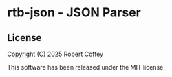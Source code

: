 # rtb-json - JSON Parser

## License

Copyright (C) 2025 Robert Coffey

This software has been released under the MIT license.

